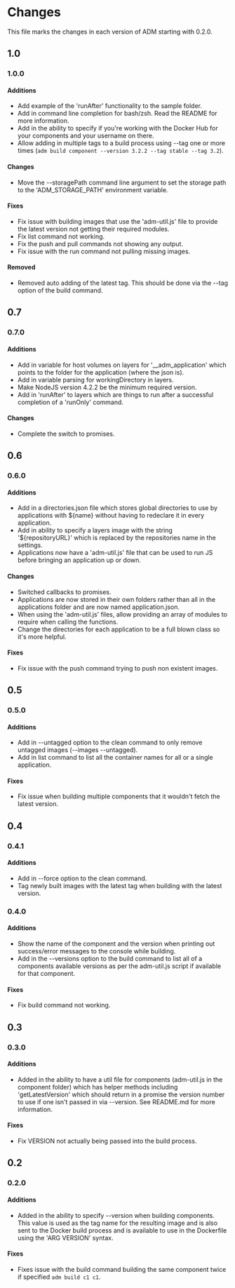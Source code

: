 # Changes
This file marks the changes in each version of ADM starting with 0.2.0.

## 1.0
### 1.0.0
#### Additions
- Add example of the 'runAfter' functionality to the sample folder.
- Add in command line completion for bash/zsh. Read the README for more information.
- Add in the ability to specify if you're working with the Docker Hub for your components and your username on there.
- Allow adding in multiple tags to a build process using --tag one or more times (`adm build component --version 3.2.2 --tag stable --tag 3.2`).
#### Changes
- Move the --storagePath command line argument to set the storage path to the 'ADM_STORAGE_PATH' environment variable.
#### Fixes
- Fix issue with building images that use the 'adm-util.js' file to provide the latest version not getting their required modules.
- Fix list command not working.
- Fix the push and pull commands not showing any output.
- Fix issue with the run command not pulling missing images.
#### Removed
- Removed auto adding of the latest tag. This should be done via the --tag option of the build command.

## 0.7
### 0.7.0
#### Additions
- Add in variable for host volumes on layers for '__adm_application' which points to the folder for the application (where the json is).
- Add in variable parsing for workingDirectory in layers.
- Make NodeJS version 4.2.2 be the minimum required version.
- Add in 'runAfter' to layers which are things to run after a successful completion of a 'runOnly' command.
#### Changes
- Complete the switch to promises.

## 0.6
### 0.6.0
#### Additions
- Add in a directories.json file which stores global directories to use by applications with ${name} without having to redeclare it in every application.
- Add in ability to specify a layers image with the string '${repositoryURL}' which is replaced by the repositories name in the settings.
- Applications now have a 'adm-util.js' file that can be used to run JS before bringing an application up or down.
#### Changes
- Switched callbacks to promises.
- Applications are now stored in their own folders rather than all in the applications folder and are now named application.json.
- When using the 'adm-util.js' files, allow providing an array of modules to require when calling the functions.
- Change the directories for each application to be a full blown class so it's more helpful.
#### Fixes
- Fix issue with the push command trying to push non existent images.

## 0.5
### 0.5.0
#### Additions
- Add in --untagged option to the clean command to only remove untagged images (--images --untagged).
- Add in list command to list all the container names for all or a single application.
#### Fixes
- Fix issue when building multiple components that it wouldn't fetch the latest version.

## 0.4
### 0.4.1
#### Additions
- Add in --force option to the clean command.
- Tag newly built images with the latest tag when building with the latest version.

### 0.4.0
#### Additions
- Show the name of the component and the version when printing out success/error messages to the console while building.
- Add in the --versions option to the build command to list all of a components available versions as per the adm-util.js script if available for that component.
#### Fixes
- Fix build command not working.

## 0.3
### 0.3.0
#### Additions
- Added in the ability to have a util file for components (adm-util.js in the component folder) which has helper methods including 'getLatestVersion' which should return in a promise the version
number to use if one isn't passed in via --version. See README.md for more information.
#### Fixes
- Fix VERSION not actually being passed into the build process.

## 0.2
### 0.2.0
#### Additions
- Added in the ability to specify --version when building components. This value is used as the tag name for the resulting image and is also sent to the Docker build process and is available to use
in the Dockerfile using the 'ARG VERSION' syntax.
#### Fixes
- Fixes issue with the build command building the same component twice if specified `adm build c1 c1`.